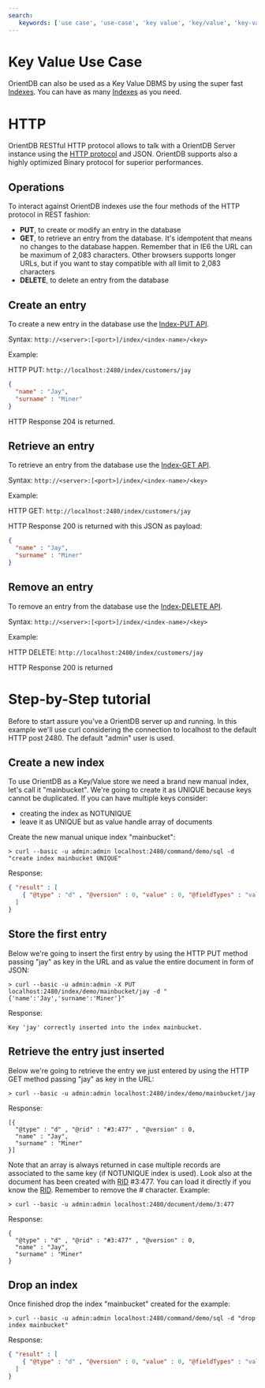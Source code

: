 ```yaml
---
search:
   keywords: ['use case', 'use-case', 'key value', 'key/value', 'key-value']
---
```


<!-- proofread 2015-11-26 SAM -->
# Key Value Use Case

OrientDB can also be used as a Key Value DBMS by using the super fast [Indexes](indexing/Indexes.md). You can have as many [Indexes](indexing/Indexes.md) as you need.

# HTTP
OrientDB RESTful HTTP protocol allows to talk with a OrientDB Server instance using the [HTTP protocol](OrientDB-REST.md) and JSON. OrientDB supports also a highly optimized Binary protocol for superior performances.

## Operations
To interact against OrientDB indexes use the four methods of the HTTP protocol in REST fashion:

- **PUT**, to create or modify an entry in the database
- **GET**, to retrieve an entry from the database. It's idempotent that means no changes to the database happen. Remember that in IE6 the URL can be maximum of 2,083 characters. Other browsers supports longer URLs, but if you want to stay compatible with all limit to 2,083 characters
- **DELETE**, to delete an entry from the database

## Create an entry ##
To create a new entry in the database use the [Index-PUT API](OrientDB-REST.md#link-Index).

Syntax: ```http://<server>:[<port>]/index/<index-name>/<key>```

Example:

HTTP PUT: ```http://localhost:2480/index/customers/jay```
```json   
{
  "name" : "Jay",
  "surname" : "Miner"
}
```

HTTP Response 204 is returned.

## Retrieve an entry ##
To retrieve an entry from the database use the [Index-GET API](OrientDB-REST.md#link-Index).

Syntax: ```http://<server>:[<port>]/index/<index-name>/<key>```

Example:

HTTP GET: ```http://localhost:2480/index/customers/jay```

HTTP Response 200 is returned with this JSON as payload:

```json   
{
  "name" : "Jay",
  "surname" : "Miner"
}
```
## Remove an entry ##
To remove an entry from the database use the [Index-DELETE API](OrientDB-REST.md#link-Index).

Syntax: ```http://<server>:[<port>]/index/<index-name>/<key>```

Example:

HTTP DELETE: ```http://localhost:2480/index/customers/jay```

HTTP Response 200 is returned

# Step-by-Step tutorial

Before to start assure you've a OrientDB server up and running. In this example we'll use curl considering the connection to localhost to the default HTTP post 2480. The default "admin" user is used.

## Create a new index
To use OrientDB as a Key/Value store we need a brand new manual index, let's call it "mainbucket". We're going to create it as UNIQUE because keys cannot be duplicated. If you can have multiple keys consider:
- creating the index as NOTUNIQUE
- leave it as UNIQUE but as value handle array of documents

Create the new manual unique index "mainbucket":
```
> curl --basic -u admin:admin localhost:2480/command/demo/sql -d "create index mainbucket UNIQUE"
```
Response:
```json   
{ "result" : [ 
    { "@type" : "d" , "@version" : 0, "value" : 0, "@fieldTypes" : "value=l" }
  ]
}
```

## Store the first entry
Below we're going to insert the first entry by using the HTTP PUT method passing "jay" as key in the URL and as value the entire document in form of JSON:
```
> curl --basic -u admin:admin -X PUT localhost:2480/index/demo/mainbucket/jay -d "{'name':'Jay','surname':'Miner'}"
```
Response:
```
Key 'jay' correctly inserted into the index mainbucket.
```

## Retrieve the entry just inserted
Below we're going to retrieve the entry we just entered by using the HTTP GET method passing "jay" as key in the URL:
```
> curl --basic -u admin:admin localhost:2480/index/demo/mainbucket/jay
```
Response:
```
[{
  "@type" : "d" , "@rid" : "#3:477" , "@version" : 0,
  "name" : "Jay",
  "surname" : "Miner"
}]
```
Note that an array is always returned in case multiple records are associated to the same key (if NOTUNIQUE index is used). Look also at the document has been created with [RID](Concepts.md#record-id) #3:477. You can load it directly if you know the [RID](Concepts.md#record-id). Remember to remove the # character. Example:

```
> curl --basic -u admin:admin localhost:2480/document/demo/3:477
```
Response:
```
{
  "@type" : "d" , "@rid" : "#3:477" , "@version" : 0,
  "name" : "Jay",
  "surname" : "Miner"
}
```

## Drop an index
Once finished drop the index "mainbucket" created for the example:
```
> curl --basic -u admin:admin localhost:2480/command/demo/sql -d "drop index mainbucket"
```
Response:
```json   
{ "result" : [ 
    { "@type" : "d" , "@version" : 0, "value" : 0, "@fieldTypes" : "value=l" }
  ]
}
```
